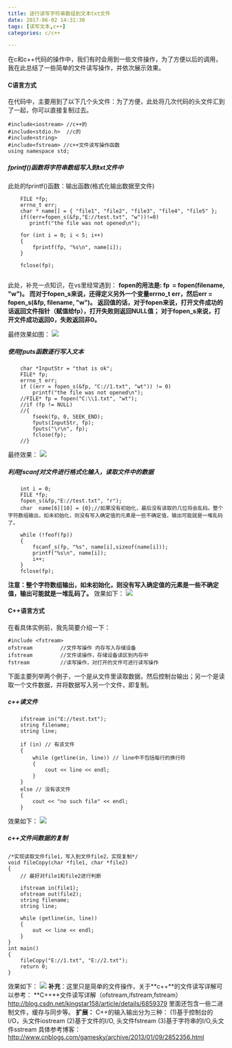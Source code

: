 ```yaml
---
title: 逐行读写字符串数组到文本txt文件
date: 2017-06-02 14:31:30
tags: [读写文本,c++]
categories: c/c++

---
```

在c和c++代码的操作中，我们有时会用到一些文件操作，为了方便以后的调用，我在此总结了一些简单的文件读写操作，并依次展示效果。
#### C语言方式
在代码中，主要用到了以下几个头文件：为了方便，此处将几次代码的头文件汇到了一起，你可以直接复制过去。
```
#include<iostream> //c++的
#include<stdio.h>  //c的
#include<string>
#include<fstream> //c++文件读写操作函数
using namespace std;

```
##### fprintf()函数将字符串数组写入到txt文件中
此处的fprintf()函数：输出函数(格式化输出数据至文件)
```
    FILE *fp;
	errno_t err;
	char * name[] = { "file1", "file2", "file3", "file4", "file5" };
	if((err=fopen_s(&fp,"E://test.txt", "w"))!=0)
	   printf("the file was not opened\n");
       
	for (int i = 0; i < 5; i++)
	{
		fprintf(fp, "%s\n", name[i]);
	}
    
	fclose(fp);
    
```
此处，补充一点知识，在vs里经常遇到：
**fopen的用法是: fp  = fopen(filename, "w")。
而对于fopen_s来说，还得定义另外一个变量errno_t  err，然后err = fopen_s(&fp, filename, "w")。
返回值的话，对于fopen来说，打开文件成功的话返回文件指针（赋值给fp），打开失败则返回NULL值；
对于fopen_s来说，打开文件成功返回0，失败返回非0。**

最终效果如图：
![](http://ols4zt49w.bkt.clouddn.com/51N_X%281B6$EIC$W~ORIV%25%7DT.png)
##### 使用fputs函数逐行写入文本
```
    char *InputStr = "that is ok";
	FILE* fp;
	errno_t err;
	if ((err = fopen_s(&fp, "C://1.txt", "wt")) != 0)
		printf("the file was not opened\n");
	//FILE* fp = fopen("C:\\1.txt", "wt");
	//if (fp != NULL)
	//{
		fseek(fp, 0, SEEK_END);
		fputs(InputStr, fp);
		fputs("\r\n", fp);
		fclose(fp);
	//}

```
最终效果：
![](http://ols4zt49w.bkt.clouddn.com/M_8VG%5BRJM5%7D%5BPA95%7B6%254V%60A.png)
##### 利用fscanf对文件进行格式化输入，读取文件中的数据
```
    int i = 0;
	FILE *fp;
	fopen_s(&fp,"E://test.txt", "r");
	char  name[6][10] = {0};//如果没有初始化，最后没有读取的几位将会乱码。整个字符数组输出，如未初始化，则没有写入确定值的元素是一些不确定值，输出可能就是一堆乱码了。

	while (!feof(fp))
	{
		fscanf_s(fp, "%s", name[i],sizeof(name[i]));
		printf("%s\n", name[i]);
		i++;
	}
	fclose(fp);
```
**注意：整个字符数组输出，如未初始化，则没有写入确定值的元素是一些不确定值，输出可能就是一堆乱码了。**
效果如下：
![](http://ols4zt49w.bkt.clouddn.com/K4FYVZ5$%29OIJ@_%6007%7DJ%60~%5B5.png)
#### C++语言方式
在看具体实例前，我先简要介绍一下：
```
#include <fstream>  
ofstream         //文件写操作 内存写入存储设备   
ifstream         //文件读操作，存储设备读区到内存中  
fstream          //读写操作，对打开的文件可进行读写操作 

```
下面主要列举两个例子，一个是从文件里读取数据，然后控制台输出；另一个是读取一个文件数据，并将数据写入另一个文件，即复制。
##### c++读文件
```
    ifstream in("E://test.txt");
	string filename;
	string line;

	if (in) // 有该文件
	{
		while (getline(in, line)) // line中不包括每行的换行符
		{
			cout << line << endl;
		}
	}
	else // 没有该文件
	{
		cout << "no such file" << endl;
	}

```
效果如下：
![](http://ols4zt49w.bkt.clouddn.com/79%25%25GY~48KKPO%5B3LT%28K%5BO1U.png)
##### c++文件间数据的复制
```
/*实现读取文件file1，写入到文件file2，实现复制*/
void fileCopy(char *file1, char *file2)
{
	// 最好对file1和file2进行判断

	ifstream in(file1);
	ofstream out(file2);
	string filename;
	string line;

	while (getline(in, line))
	{
		out << line << endl;
	}
}
int main()
{
    fileCopy("E://1.txt", "E://2.txt");
	return 0;
}
```
效果如下：
![](http://ols4zt49w.bkt.clouddn.com/ZPH%28KD016GH%25HN%7B%7D~5T%28DJM.png)
**补充**：这里只是简单的文件操作，关于**c++**的文件读写详解可以参考：
**C++**文件读写详解（ofstream,ifstream,fstream） http://blog.csdn.net/kingstar158/article/details/6859379
里面还包含一些二进制文件，缓存与同步等。
**扩展：**
C++的输入输出分为三种：
(1)基于控制台的I/O，头文件iostream
(2)基于文件的I/O, 头文件fstream
(3)基于字符串的I/O,头文件sstream
具体参考博客：http://www.cnblogs.com/gamesky/archive/2013/01/09/2852356.html